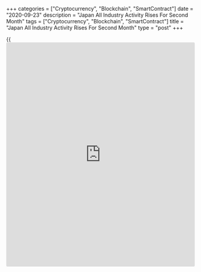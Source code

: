 +++
categories = ["Cryptocurrency", "Blockchain", "SmartContract"]
date = "2020-09-23"
description = "Japan All Industry Activity Rises For Second Month"
tags = ["Cryptocurrency", "Blockchain", "SmartContract"]
title = "Japan All Industry Activity Rises For Second Month"
type = "post"
+++

{{<iframe id="large-banner" src="https://www.bounty.group/#slide=20.0" width="100%" height="600" scrolling="no" style="border: 0px solid rgb(216, 221, 230); border-radius: 3px;">}}

Japan's all industry activity rose for the second straight month in
July, albeit at a softer pace, data from the Ministry of Economy, Trade
and Industry showed on Wednesday.

The all industry activity index rose 1.3 percent month-on-month in July,
after a 6.8 percent decline in June.

Among components, the construction activity rose 0.5 percent on month in
July, after a 1.8 percent fall in June.

Industrial production rose 8.8 percent in July, following a 1.9 percent
increase in the preceding month. The tertiary industry activity fell 0.5
percent in July, after a 9.0 percent rise.

On a yearly basis, the all industry activity index fell 10.6 percent in
July, following a 10.2 percent decline in the prior month.

For comments and feedback [contact](https://www.playgroundfx.com/contact/): editorial@rtt[news](https://www.letsplayfx.com/blog/forex-news-website/).com

[Economic News][1]

 **What parts of the world are seeing the best (and worst) economic
performances lately? Click[here][2] to check out our [Econ Scorecard][2]
and find out! See up-to-the-moment [ranking](https://www.playgroundfx.com/blog/crypto-exchange-ranking/)s for the best and worst
performers in [GDP][3], [unemployment rate][4], [inflation][5] and much
more.**

   1. www.rtt[news](https://www.letsplayfx.com/blog/forex-news-website/).com/Content/EconomicNews.aspx
   2. www.rtt[news](https://www.letsplayfx.com/blog/forex-news-website/).com/economic-scorecard/world-rank/unemployment-rate/highest-performance.aspx
   3. www.rtt[news](https://www.letsplayfx.com/blog/forex-news-website/).com/economic-scorecard/world-rank/GDP/highest-performance.aspx
   4. www.rtt[news](https://www.letsplayfx.com/blog/forex-news-website/).com/economic-scorecard/world-rank/unemployment-rate/lowest-performance.aspx
   5. www.rtt[news](https://www.letsplayfx.com/blog/forex-news-website/).com/economic-scorecard/world-rank/CPI/highest-performance.aspx